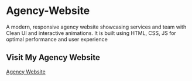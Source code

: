 # Agency-Website
A modern, responsive agency website showcasing services and team with Clean UI and interactive animations. It is built using HTML, CSS, JS for optimal performance and user experience


<H2>Visit My Agency Website </H2>

<a href="https://sarveshbait.github.io/Agency-Website/">Agency Website</a>
